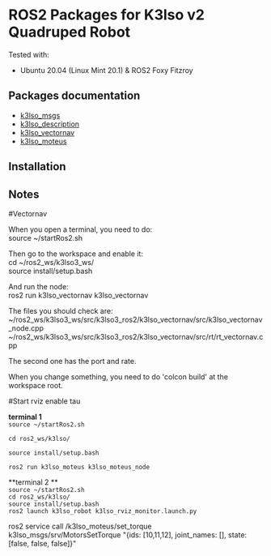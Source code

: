 # ROS2 Packages for K3lso v2 Quadruped Robot

Tested with:

* Ubuntu 20.04 (Linux Mint 20.1) & ROS2 Foxy Fitzroy

## Packages documentation

* [k3lso_msgs](https://github.com/edgarcamilocamacho/k3lso3_ros2/tree/master/k3lso_msgs)
* [k3lso_description](https://github.com/edgarcamilocamacho/k3lso3_ros2/tree/master/k3lso_description)
* [k3lso_vectornav](https://github.com/edgarcamilocamacho/k3lso3_ros2/tree/master/k3lso_vectornav)
* [k3lso_moteus](https://github.com/edgarcamilocamacho/k3lso3_ros2/tree/master/k3lso_moteus)

## Installation


## Notes

#Vectornav

When you open a terminal, you need to do:  
source ~/startRos2.sh

Then go to the workspace and enable it:  
cd ~/ros2_ws/k3lso3_ws/  
source install/setup.bash  

And run the node:  
ros2 run k3lso_vectornav k3lso_vectornav

The files you should check are:  
~/ros2_ws/k3lso3_ws/src/k3lso3_ros2/k3lso_vectornav/src/k3lso_vectornav_node.cpp  
~/ros2_ws/k3lso3_ws/src/k3lso3_ros2/k3lso_vectornav/src/rt/rt_vectornav.cpp  

The second one has the port and rate.  

When you change something, you need to do 'colcon build' at the workspace root.  

#Start rviz enable tau

**terminal 1**  
```source ~/startRos2.sh```

```cd ros2_ws/k3lso/```

```source install/setup.bash```

```ros2 run k3lso_moteus k3lso_moteus_node```  

**terminal 2 **  
```source ~/startRos2.sh```  
```cd ros2_ws/k3lso/```  
```source install/setup.bash```  
```ros2 launch k3lso_robot k3lso_rviz_monitor.launch.py```  



ros2 service call /k3lso_moteus/set_torque k3lso_msgs/srv/MotorsSetTorque "{ids: [10,11,12], joint_names: [], state: [false, false, false]}"




